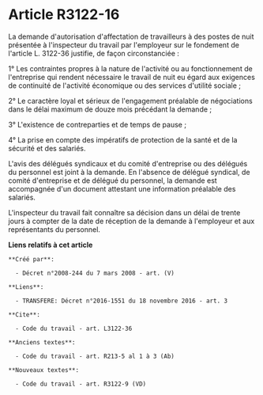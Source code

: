 # Article R3122-16

La demande d'autorisation d'affectation de travailleurs à des postes de nuit présentée à l'inspecteur du travail par
l'employeur sur le fondement de l'article L. 3122-36 justifie, de façon circonstanciée : 

1° Les contraintes propres à la nature de l'activité ou au fonctionnement de l'entreprise qui rendent nécessaire le travail
de nuit eu égard aux exigences de continuité de l'activité économique ou des services d'utilité sociale ; 

2° Le caractère loyal et sérieux de l'engagement préalable de négociations dans le délai maximum de douze mois précédant la
demande ; 

3° L'existence de contreparties et de temps de pause ; 

4° La prise en compte des impératifs de protection de la santé et de la sécurité et des salariés. 

L'avis des délégués syndicaux et du comité d'entreprise ou des délégués du personnel est joint à la demande. En l'absence de
délégué syndical, de comité d'entreprise et de délégué du personnel, la demande est accompagnée d'un document attestant une
information préalable des salariés. 

L'inspecteur du travail fait connaître sa décision dans un délai de trente jours à compter de la date de réception de la
demande à l'employeur et aux représentants du personnel.

**Liens relatifs à cet article**

	**Créé par**:

	  - Décret n°2008-244 du 7 mars 2008 - art. (V)

	**Liens**:

	  - TRANSFERE: Décret n°2016-1551 du 18 novembre 2016 - art. 3

	**Cite**:

	  - Code du travail - art. L3122-36

	**Anciens textes**:

	  - Code du travail - art. R213-5 al 1 à 3 (Ab)

	**Nouveaux textes**:

	  - Code du travail - art. R3122-9 (VD)

